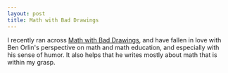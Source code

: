 ```yaml
---
layout: post
title: Math with Bad Drawings
---
```


I recently ran across [Math with Bad Drawings](http://mathwithbaddrawings.com/), and have fallen in love with Ben Orlin's perspective on math and math education, and especially with his sense of humor. It also helps that he writes mostly about math that is within my grasp.
